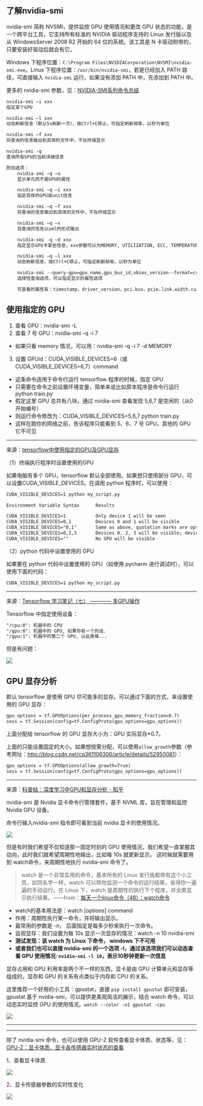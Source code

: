 ## 了解nvidia-smi

nvidia-smi 简称 NVSMI，提供监控 GPU 使用情况和更改 GPU 状态的功能，是一个跨平台工具，它支持所有标准的 NVIDIA 驱动程序支持的 Linux 发行版以及从 WindowsServer 2008 R2 开始的 64 位的系统。该工具是 N 卡驱动附带的，只要安装好驱动后就会有它。

Windows 下程序位置：`C:\Program Files\NVIDIACorporation\NVSMI\nvidia-smi.exe`。Linux 下程序位置：`/usr/bin/nvidia-smi`，若是已经加入 PATH 路径，可直接输入 `nvidia-smi` 运行，如果没有添加 PATH 中，先添加到 PATH 中。

更多的 nvidia-smi 参数，见：[NVIDIA-SMI系列命令总结](https://www.cnblogs.com/omgasw/p/10218180.html)

``` xml
nvidia-smi –i xxx
指定某个GPU

nvidia-smi –l xxx
动态刷新信息（默认5s刷新一次），按Ctrl+C停止，可指定刷新频率，以秒为单位

nvidia-smi –f xxx
将查询的信息输出到具体的文件中，不在终端显示

nvidia-smi -q
查询所有GPU的当前详细信息

附加选项：
    nvidia-smi –q –u
    显示单元而不是GPU的属性

    nvidia-smi –q –i xxx
    指定具体的GPU或unit信息

    nvidia-smi –q –f xxx
    将查询的信息输出到具体的文件中，不在终端显示

    nvidia-smi –q –x
    将查询的信息以xml的形式输出

    nvidia-smi -q –d xxx
    指定显示GPU卡某些信息，xxx参数可以为MEMORY, UTILIZATION, ECC, TEMPERATURE, POWER,CLOCK, COMPUTE, PIDS, PERFORMANCE, SUPPORTED_CLOCKS, PAGE_RETIREMENT,ACCOUNTING

    nvidia-smi –q –l xxx
    动态刷新信息，按Ctrl+C停止，可指定刷新频率，以秒为单位

    nvidia-smi --query-gpu=gpu_name,gpu_bus_id,vbios_version--format=csv
    选择性查询选项，可以指定显示的属性选项

	可查看的属性有：timestamp，driver_version，pci.bus，pcie.link.width.current等。（可查看nvidia-smi--help-query–gpu来查看有哪些属性）
```





## 使用指定的 GPU

1. 查看 GPU：nvidia-smi -L
2. 查看 7 号 GPU：nvidia-smi -q -i 7

  - 如果只看 memory 情况，可以用：nvidia-smi -q -i 7 -d MEMORY
3. 设置 GPUid：CUDA_VISIBLE_DEVICES=6（或CUDA_VISIBLE_DEVICES=6,7）command

  - 这条命令适用于命令行运行 tensorflow 程序的时候，指定 GPU
  - 只需要在命令之前设置环境变量，简单来说比如原本程序是命令行运行 python train.py
  - 假定这里 GPU 总共有八块，通过 nvidia-smi 查看发现 5,6,7 是空闲的（从0开始编号）
  - 则运行命令修改为：CUDA_VISIBLE_DEVICES=5,6,7 python train.py
  - 这样在跑你的网络之前，告诉程序只能看到 5、6、7 号 GPU，其他的 GPU 它不可见



---

来源：[tensorflow中使用指定的GPU及GPU显存](https://www.cnblogs.com/darkknightzh/p/6591923.html)

（1）终端执行程序时设置使用的GPU

如果电脑有多个 GPU，tensorflow 默认全部使用。如果想只使用部分 GPU，可以设置CUDA_VISIBLE_DEVICES。在调用 python 程序时，可以使用：

``` xml
CUDA_VISIBLE_DEVICES=1 python my_script.py
```

``` xml
Environment Variable Syntax      Results

CUDA_VISIBLE_DEVICES=1           Only device 1 will be seen
CUDA_VISIBLE_DEVICES=0,1         Devices 0 and 1 will be visible
CUDA_VISIBLE_DEVICES="0,1"       Same as above, quotation marks are optional
CUDA_VISIBLE_DEVICES=0,2,3       Devices 0, 2, 3 will be visible; device 1 is masked
CUDA_VISIBLE_DEVICES=""          No GPU will be visible
```

（2）python 代码中设置使用的 GPU

如果要在 python 代码中设置使用的 GPU（如使用 pycharm 进行调试时），可以使用下面的代码：

``` xml
CUDA_VISIBLE_DEVICES=1 python my_script.py
```



----

来源：[Tensorflow 学习笔记（七） ———— 多GPU操作](https://applenob.github.io/tf_7.html)

Tensorflow 中指定使用设备：

``` xml
"/cpu:0": 机器中的 CPU
"/gpu:0": 机器中的 GPU, 如果你有一个的话.
"/gpu:1": 机器中的第二个 GPU, 以此类推...
```

但是有问题：

![](https://img-1256179949.cos.ap-shanghai.myqcloud.com/20190303154853.png)



## GPU 显存分析

默认 tensorflow 是使用 GPU 尽可能多的显存。可以通过下面的方式，来设置使用的 GPU 显存：

``` xml
gpu_options = tf.GPUOptions(per_process_gpu_memory_fraction=0.7)
sess = tf.Session(config=tf.ConfigProto(gpu_options=gpu_options))    
```

上面分配给 tensorflow 的 GPU 显存大小为：GPU 实际显存*0.7。

上面的只能设置固定的大小。如果想按需分配，可以使用`allow_growth`参数（参考网址：<http://blog.csdn.net/cq361106306/article/details/52950081>）：

``` xml
gpu_options = tf.GPUOptions(allow_growth=True)
sess = tf.Session(config=tf.ConfigProto(gpu_options=gpu_options))  
```



---

来源：[科普帖：深度学习中GPU和显存分析 - 知乎](https://zhuanlan.zhihu.com/p/31558973)

nvidia-smi 是 Nvidia 显卡命令行管理套件，基于 NVML 库，旨在管理和监控 Nvidia GPU 设备。

命令行输入nvidia-smi 指令即可看到当前 nvidia 显卡的使用情况。

![](https://img-1256179949.cos.ap-shanghai.myqcloud.com/20190303155029.png)

但是有时我们希望不仅知道那一固定时刻的 GPU 使用情况，我们希望一直掌握其动向，此时我们就希望周期性地输出，比如每 10s 就更新显示。 这时候就需要用到 watch命令，来周期性地执行 nvidia-smi 命令了。

> watch 是一个非常实用的命令，基本所有的 Linux 发行版都带有这个小工具，如同名字一样，watch 可以帮你监测一个命令的运行结果，省得你一遍遍的手动运行。在 Linux 下，watch 是周期性的执行下个程序，并全屏显示执行结果。——from：[每天一个linux命令（48）：watch命令](https://www.cnblogs.com/peida/archive/2012/12/31/2840241.html)

- watch的基本用法是：watch [options] command
- 作用：周期性执行某一命令，并将输出显示。
- 最常用的参数是 -n， 后面指定是每多少秒来执行一次命令。
- 监视显存：我们设置为每 10s 显示一次显存的情况：watch -n 10 nvidia-smi
- **测试发现：该 watch 为 Linux 下命令， windows 下不可用**
- **或者我们也可以直接 nvidia-smi 的一个选项 -l，通过该选项我们可以动态查看 GPU 使用情况: `nvidia-smi -l 10`，表示10秒钟更新一次信息**

显存占用和 GPU 利用率是两个不一样的东西，显卡是由 GPU 计算单元和显存等组成的，显存和 GPU 的关系有点类似于内存和 CPU 的关系。

这里推荐一个好用的小工具：gpustat，直接 `pip install gpustat` 即可安装，gpustat 基于 nvidia-smi，可以提供更美观简洁的展示，结合 watch 命令，可以动态实时监控 GPU 的使用情况。`watch --color -n1 gpustat -cpu `

![](https://img-1256179949.cos.ap-shanghai.myqcloud.com/20190303155232.png)



---

---

除了 nvidia-smi 命令，也可以使用 GPU-Z 软件查看显卡体质、状态等，见：[GPU-Z：显卡体质、显卡各传感器实时状态的查看](<https://blog.csdn.net/lanchunhui/article/details/71514958>)

1、查看显卡体质

![](https://img-1256179949.cos.ap-shanghai.myqcloud.com/20190703200223.png)

2、显卡传感器参数的实时性变化

![](https://img-1256179949.cos.ap-shanghai.myqcloud.com/20190703200232.png)